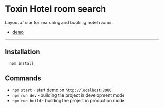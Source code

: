 # Toxin Hotel room search

  Layout of site for searching and booking hotel rooms.
  * [demo](https://iph9x.github.io/toxin-layout/)

***

## Installation

```
  npm install
```

## Commands

  * `npm start` - start demo on `http://localhost:8080`
  * `npm run dev` - building the project in development mode
  * `npm run build` - building the project in production mode


